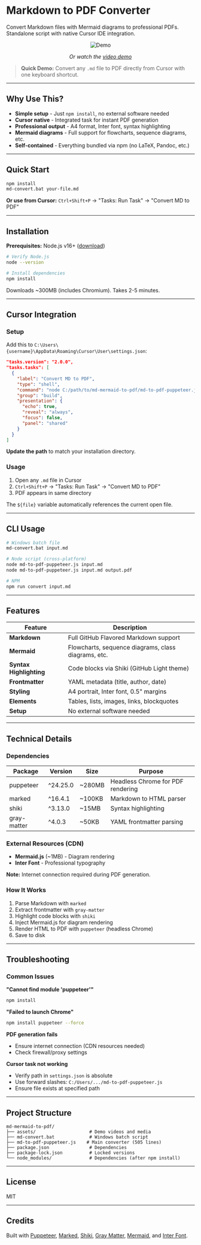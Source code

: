 # Markdown to PDF Converter

Convert Markdown files with Mermaid diagrams to professional PDFs. Standalone script with native Cursor IDE integration.

<div align="center">
  
![Demo](./assets/md-mermaid-to-pdf.gif)

*Or watch the [video demo](./assets/md-mermaid-to-pdf.mp4)*

</div>

> **Quick Demo:** Convert any `.md` file to PDF directly from Cursor with one keyboard shortcut.

---

## Why Use This?

- **Simple setup** - Just `npm install`, no external software needed
- **Cursor native** - Integrated task for instant PDF generation
- **Professional output** - A4 format, Inter font, syntax highlighting
- **Mermaid diagrams** - Full support for flowcharts, sequence diagrams, etc.
- **Self-contained** - Everything bundled via npm (no LaTeX, Pandoc, etc.)

---

## Quick Start

```bash
npm install
md-convert.bat your-file.md
```

**Or use from Cursor:** `Ctrl+Shift+P` → "Tasks: Run Task" → "Convert MD to PDF"

---

## Installation

**Prerequisites:** Node.js v16+ ([download](https://nodejs.org/))

```bash
# Verify Node.js
node --version

# Install dependencies
npm install
```

Downloads ~300MB (includes Chromium). Takes 2-5 minutes.

---

## Cursor Integration

### Setup

Add this to `C:\Users\{username}\AppData\Roaming\Cursor\User\settings.json`:

```json
"tasks.version": "2.0.0",
"tasks.tasks": [
  {
    "label": "Convert MD to PDF",
    "type": "shell",
    "command": "node C:/path/to/md-mermaid-to-pdf/md-to-pdf-puppeteer.js \"${file}\"",
    "group": "build",
    "presentation": {
      "echo": true,
      "reveal": "always",
      "focus": false,
      "panel": "shared"
    }
  }
]
```

**Update the path** to match your installation directory.

### Usage

1. Open any `.md` file in Cursor
2. `Ctrl+Shift+P` → "Tasks: Run Task" → "Convert MD to PDF"
3. PDF appears in same directory

The `${file}` variable automatically references the current open file.

---

## CLI Usage

```bash
# Windows batch file
md-convert.bat input.md

# Node script (cross-platform)
node md-to-pdf-puppeteer.js input.md
node md-to-pdf-puppeteer.js input.md output.pdf

# NPM
npm run convert input.md
```

---

## Features

| Feature | Description |
|---------|-------------|
| **Markdown** | Full GitHub Flavored Markdown support |
| **Mermaid** | Flowcharts, sequence diagrams, class diagrams, etc. |
| **Syntax Highlighting** | Code blocks via Shiki (GitHub Light theme) |
| **Frontmatter** | YAML metadata (title, author, date) |
| **Styling** | A4 portrait, Inter font, 0.5" margins |
| **Elements** | Tables, lists, images, links, blockquotes |
| **Setup** | No external software needed |

---

## Technical Details

### Dependencies

| Package | Version | Size | Purpose |
|---------|---------|------|---------|
| puppeteer | ^24.25.0 | ~280MB | Headless Chrome for PDF rendering |
| marked | ^16.4.1 | ~100KB | Markdown to HTML parser |
| shiki | ^3.13.0 | ~15MB | Syntax highlighting |
| gray-matter | ^4.0.3 | ~50KB | YAML frontmatter parsing |

### External Resources (CDN)

- **Mermaid.js** (~1MB) - Diagram rendering
- **Inter Font** - Professional typography

**Note:** Internet connection required during PDF generation.

### How It Works

1. Parse Markdown with `marked`
2. Extract frontmatter with `gray-matter`
3. Highlight code blocks with `shiki`
4. Inject Mermaid.js for diagram rendering
5. Render HTML to PDF with `puppeteer` (headless Chrome)
6. Save to disk

---

## Troubleshooting

### Common Issues

**"Cannot find module 'puppeteer'"**
```bash
npm install
```

**"Failed to launch Chrome"**
```bash
npm install puppeteer --force
```

**PDF generation fails**
- Ensure internet connection (CDN resources needed)
- Check firewall/proxy settings

**Cursor task not working**
- Verify path in `settings.json` is absolute
- Use forward slashes: `C:/Users/.../md-to-pdf-puppeteer.js`
- Ensure file exists at specified path

---

## Project Structure

```
md-mermaid-to-pdf/
├── assets/                    # Demo videos and media
├── md-convert.bat             # Windows batch script
├── md-to-pdf-puppeteer.js    # Main converter (505 lines)
├── package.json               # Dependencies
├── package-lock.json          # Locked versions
└── node_modules/              # Dependencies (after npm install)
```

---

## License

MIT

---

## Credits

Built with [Puppeteer](https://pptr.dev/), [Marked](https://marked.js.org/), [Shiki](https://shiki.matsu.io/), [Gray Matter](https://github.com/jonschlinkert/gray-matter), [Mermaid](https://mermaid.js.org/), and [Inter Font](https://rsms.me/inter/).
